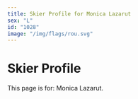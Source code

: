 ```yaml
---
title: Skier Profile for Monica Lazarut
sex: "L"
id: "1028"
image: "/img/flags/rou.svg" 
---
```


# Skier Profile

This page is for: Monica Lazarut.
    